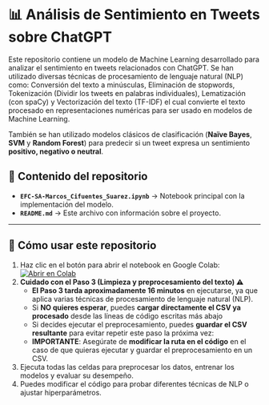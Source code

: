 # 📊 Análisis de Sentimiento en Tweets sobre ChatGPT

Este repositorio contiene un modelo de Machine Learning desarrollado para analizar el sentimiento en tweets relacionados con ChatGPT.
Se han utilizado diversas técnicas de procesamiento de lenguaje natural (NLP) como: Conversión del texto a minúsculas, Eliminación de stopwords, Tokenización (Dividir los tweets en palabras individuales), Lematización (con spaCy) y Vectorización del texto (TF-IDF) el cual convierte el texto procesado en representaciones numéricas para ser usado en modelos de Machine Learning.

También se han utilizado modelos clásicos de clasificación (**Naïve Bayes**, **SVM** y **Random Forest**) para predecir si un tweet expresa un sentimiento **positivo, negativo o neutral**.

## 📂 Contenido del repositorio
- **`EFC-SA-Marcos_Cifuentes_Suarez.ipynb`** → Notebook principal con la implementación del modelo.
- **`README.md`** → Este archivo con información sobre el proyecto.

---

## 🚀 Cómo usar este repositorio
1. Haz clic en el botón para abrir el notebook en Google Colab:  
   [![Abrir en Colab](https://colab.research.google.com/assets/colab-badge.svg)](https://colab.research.google.com/github/marcoss6/Sentiment-analysis/blob/main/EFC-SA-Marcos_Cifuentes_Suarez.ipynb)
2. **Cuidado con el Paso 3 (Limpieza y preprocesamiento del texto) ⚠️**  
   - **El Paso 3 tarda aproximadamente 16 minutos** en ejecutarse, ya que aplica varias técnicas de procesamiento de lenguaje natural (NLP).  
   - Si **NO quieres esperar**, puedes **cargar directamente el CSV ya procesado** desde las líneas de código escritas más abajo
   - Si decides ejecutar el preprocesamiento, puedes **guardar el CSV resultante** para evitar repetir este paso la próxima vez:  
   - **IMPORTANTE**: Asegúrate de **modificar la ruta en el código** en el caso de que quieras ejecutar y guardar el preprocesamiento en un CSV. 
3. Ejecuta todas las celdas para preprocesar los datos, entrenar los modelos y evaluar su desempeño.  
4. Puedes modificar el código para probar diferentes técnicas de NLP o ajustar hiperparámetros.  



















